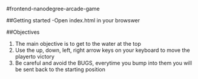 #frontend-nanodegree-arcade-game

##Getting started
-Open index.html in your browswer

##Objectives
1. The main objective is to get to the water at the top
2. Use the up, down, left, right arrow keys on your keyboard to move the playerto victory
3. Be careful and avoid the BUGS, everytime you bump into them you will be sent back to the starting position
